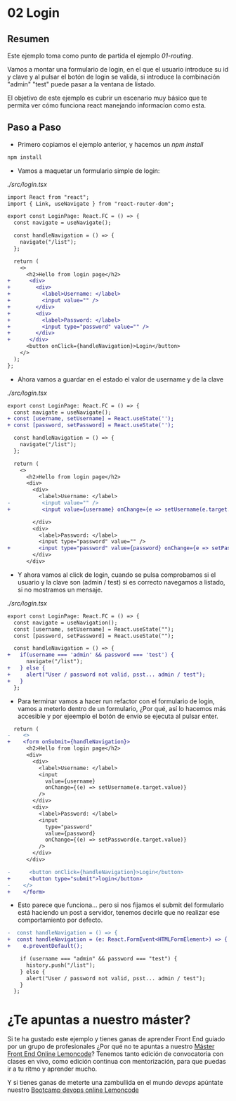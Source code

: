 # 02 Login

## Resumen

Este ejemplo toma como punto de partida el ejemplo _01-routing_.

Vamos a montar una formulario de login, en el que el usuario introduce
su id y clave y al pulsar el botón de login se valida, si introduce
la combinación "admin" "test" puede pasar a la ventana de listado.

El objetivo de este ejemplo es cubrir un escenario muy básico que te
permita ver cómo funciona react manejando informacíon como esta.

## Paso a Paso

- Primero copiamos el ejemplo anterior, y hacemos un _npm install_

```bash
npm install
```

- Vamos a maquetar un formulario simple de login:

_./src/login.tsx_

```diff
import React from "react";
import { Link, useNavigate } from "react-router-dom";

export const LoginPage: React.FC = () => {
  const navigate = useNavigate();

  const handleNavigation = () => {
    navigate("/list");
  };

  return (
    <>
      <h2>Hello from login page</h2>
+      <div>
+        <div>
+          <label>Username: </label>
+          <input value="" />
+        </div>
+        <div>
+          <label>Password: </label>
+          <input type="password" value="" />
+        </div>
+      </div>
      <button onClick={handleNavigation}>Login</button>
    </>
  );
};
```

- Ahora vamos a guardar en el estado el valor de username y de la clave

_./src/login.tsx_

```diff
export const LoginPage: React.FC = () => {
  const navigate = useNavigate();
+ const [username, setUsername] = React.useState('');
+ const [password, setPassword] = React.useState('');

  const handleNavigation = () => {
    navigate("/list");
  };

  return (
    <>
      <h2>Hello from login page</h2>
      <div>
        <div>
          <label>Username: </label>
-          <input value="" />
+          <input value={username} onChange={e => setUsername(e.target.value)} />

        </div>
        <div>
          <label>Password: </label>
          <input type="password" value="" />
+         <input type="password" value={password} onChange={e => setPassword(e.target.value)} />
        </div>
      </div>
```

- Y ahora vamos al click de login, cuando se pulsa comprobamos si el usuario
  y la clave son (admin / test) si es correcto navegamos a listado, si no
  mostramos un mensaje.

_./src/login.tsx_

```diff
export const LoginPage: React.FC = () => {
  const navigate = useNavigation();
  const [username, setUsername] = React.useState("");
  const [password, setPassword] = React.useState("");

  const handleNavigation = () => {
+   if(username === 'admin' && password === 'test') {
      navigate("/list");
+   } else {
+     alert("User / password not valid, psst... admin / test");
+   }
  };
```

- Para terminar vamos a hacer run refactor con el formulario de login,
  vamos a meterlo dentro de un formulario, ¿Por qué, así lo hacemos
  más accesible y por ejeemplo el botón de envío se ejecuta al pulsar enter.

```diff
  return (
-    <>
+    <form onSubmit={handleNavigation}>
      <h2>Hello from login page</h2>
      <div>
        <div>
          <label>Username: </label>
          <input
            value={username}
            onChange={(e) => setUsername(e.target.value)}
          />
        </div>
        <div>
          <label>Password: </label>
          <input
            type="password"
            value={password}
            onChange={(e) => setPassword(e.target.value)}
          />
        </div>
      </div>

-      <button onClick={handleNavigation}>Login</button>
+      <button type="submit">login</button>
-    </>
+    </form>
```

- Esto parece que funciona... pero si nos fijamos el submit del
  formulario está haciendo un post a servidor, tenemos decirle
  que no realizar ese comportamiento por defecto.

```diff
-  const handleNavigation = () => {
+  const handleNavigation = (e: React.FormEvent<HTMLFormElement>) => {
+    e.preventDefault();

    if (username === "admin" && password === "test") {
      history.push("/list");
    } else {
      alert("User / password not valid, psst... admin / test");
    }
  };
```

# ¿Te apuntas a nuestro máster?

Si te ha gustado este ejemplo y tienes ganas de aprender Front End
guiado por un grupo de profesionales ¿Por qué no te apuntas a
nuestro [Máster Front End Online Lemoncode](https://lemoncode.net/master-frontend#inicio-banner)? Tenemos tanto edición de convocatoria
con clases en vivo, como edición continua con mentorización, para
que puedas ir a tu ritmo y aprender mucho.

Y si tienes ganas de meterte una zambullida en el mundo _devops_
apúntate nuestro [Bootcamp devops online Lemoncode](https://lemoncode.net/bootcamp-devops#bootcamp-devops/inicio)
